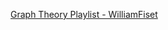 [Graph Theory Playlist - WilliamFiset](https://youtube.com/playlist?list=PLDV1Zeh2NRsDGO4--qE8yH72HFL1Km93P&si=kDR5drfDwAMEzG9f)
